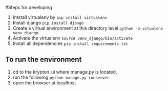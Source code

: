 #Steps for developing

1. Intstall virtualenv by `pip install virtualenv`
2. Install django `pip install django`
3. Create a virtual environment at this directory level `python -m vitualenv venv_django`
4. Activate the virtualenv `source venv_django/bin/activate`
5. Install all dependencies `pip install requirements.txt`

## To run the environment
1. cd to the krypton_ui where manage.py is located.
2. run the following `python manage.py runserver`
3. open the browser at localhost
